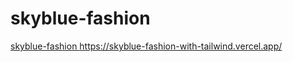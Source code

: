 # skyblue-fashion
[skyblue-fashion
](https://skyblue-fashion-with-tailwind.vercel.app/)https://skyblue-fashion-with-tailwind.vercel.app/
